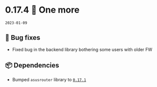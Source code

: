 # 0.17.4 🐛 One more

`2023-01-09`

## 🐛 Bug fixes

- Fixed bug in the backend library bothering some users with older FW

## 📦 Dependencies

- Bumped `asusrouter` library to [`0.17.1`](https://github.com/Vaskivskyi/asusrouter/releases/tag/0.17.1)

